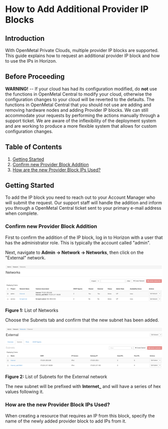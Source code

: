 # How to Add Additional Provider IP Blocks

## Introduction

With OpenMetal Private Clouds, multiple provider IP blocks are
supported. This guide explains how to request an additional provider IP
block and how to use the IPs in Horizon.

## Before Proceeding

**WARNING\!** -- If your cloud has had its configuration modified, do
**not** use the functions in OpenMetal Central to modify your cloud,
otherwise the configuration changes to your cloud will be reverted to
the defaults. The functions in OpenMetal Central that you should not use
are adding and removing hardware nodes and adding Provider IP blocks. We
can still accommodate your requests by performing the actions manually
through a support ticket. We are aware of the inflexibility of the
deployment system and are working to produce a more flexible system that
allows for custom configuration changes.

## Table of Contents

1.  [Getting
    Started](operators_manual/day-3/add-provider-ips.rst#getting-started)
2.  [Confirm new Provider Block
    Addition](operators_manual/day-3/add-provider-ips.rst#confirm-new-provider-block-addition)
3.  [How are the new Provider Block IPs
    Used?](operators_manual/day-3/add-provider-ips.rst#how-are-the-new-provider-block-ips-used)

## Getting Started

To add the IP block you need to reach out to your Account Manager who
will submit the request. Our support staff will handle the addition and
inform you through a OpenMetal Central ticket sent to your primary
e-mail address when complete.

### Confirm new Provider Block Addition

First to confirm the addition of the IP block, log in to Horizon with a
user that has the administrator role. This is typically the account
called "admin".

Next, navigate to **Admin -\> Network -\> Networks**, then click on the
"External" network.

![image](images/provider-block-list.png)

**Figure 1:** List of Networks

Choose the Subnets tab and confirm that the new subnet has been added.

![image](images/provider-block-list-2.png)

**Figure 2:** List of Subnets for the External network

The new subnet will be prefixed with **Internet\_** and will have a
series of hex values following it.

### How are the new Provider Block IPs Used?

When creating a resource that requires an IP from this block, specify
the name of the newly added provider block to add IPs from it.

